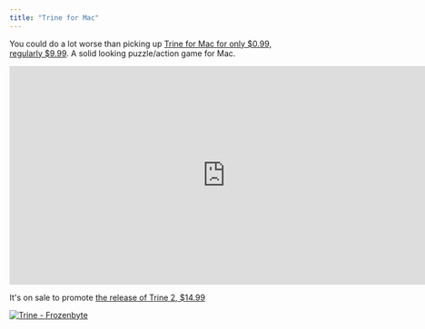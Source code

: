 ```yaml
---
title: "Trine for Mac"
---
```

<p>You could do a lot worse than picking up <a href="http://click.linksynergy.com/fs-bin/stat?id=6PFrOqNV4B8&offerid=146261&type=3&subid=0&tmpid=1826&RD_PARM1=http%253A%252F%252Fitunes.apple.com%252Fca%252Fapp%252Ftrine%252Fid411903084%253Fmt%253D12%2526uo%253D4%2526partnerId%253D30" target="itunes_store">Trine for Mac for only $0.99, regularly $9.99</a>. A solid looking puzzle/action game for Mac.</p>
<p><iframe width="759" height="386" src="http://www.youtube.com/embed/LXdwRmiZam4" frameborder="0" allowfullscreen></iframe></p>
<p>It's on sale to promote <a href="http://click.linksynergy.com/fs-bin/stat?id=6PFrOqNV4B8&offerid=146261&type=3&subid=0&tmpid=1826&RD_PARM1=http%253A%252F%252Fitunes.apple.com%252Fca%252Fapp%252Ftrine-2%252Fid483381002%253Fmt%253D12%2526uo%253D4%2526partnerId%253D30" target="itunes_store">the release of Trine 2, $14.99</a></p>
<p><a href="http://click.linksynergy.com/fs-bin/stat?id=6PFrOqNV4B8&offerid=146261&type=3&subid=0&tmpid=1826&RD_PARM1=http%253A%252F%252Fitunes.apple.com%252Fca%252Fapp%252Ftrine%252Fid411903084%253Fmt%253D12%2526uo%253D4%2526partnerId%253D30" target="itunes_store"><img src="http://r.mzstatic.com/images/web/linkmaker/badge_macappstore-lrg.gif" alt="Trine - Frozenbyte" style="border: 0;"/></a></p>

